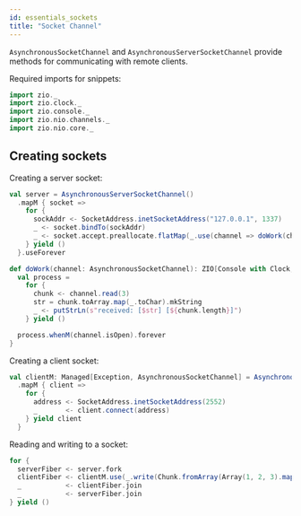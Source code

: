 ```yaml
---
id: essentials_sockets
title: "Socket Channel"
---
```


`AsynchronousSocketChannel` and `AsynchronousServerSocketChannel` provide methods for communicating with remote clients.

Required imports for snippets:

```scala mdoc:silent
import zio._
import zio.clock._
import zio.console._
import zio.nio.channels._
import zio.nio.core._
```

## Creating sockets

Creating a server socket:

```scala mdoc:silent
val server = AsynchronousServerSocketChannel()
  .mapM { socket =>
    for {
      sockAddr <- SocketAddress.inetSocketAddress("127.0.0.1", 1337)
      _ <- socket.bindTo(sockAddr)
      _ <- socket.accept.preallocate.flatMap(_.use(channel => doWork(channel).catchAll(ex => putStrLn(ex.getMessage))).fork).forever.fork
    } yield ()
  }.useForever

def doWork(channel: AsynchronousSocketChannel): ZIO[Console with Clock, Throwable, Unit] = {
  val process =
    for {
      chunk <- channel.read(3)
      str = chunk.toArray.map(_.toChar).mkString
      _ <- putStrLn(s"received: [$str] [${chunk.length}]")
    } yield ()

  process.whenM(channel.isOpen).forever
}
```

Creating a client socket:

```scala mdoc:silent
val clientM: Managed[Exception, AsynchronousSocketChannel] = AsynchronousSocketChannel()
  .mapM { client =>
    for {
      address <- SocketAddress.inetSocketAddress(2552)
      _       <- client.connect(address)
    } yield client
  }
```

Reading and writing to a socket:

```scala mdoc:silent
for {
  serverFiber <- server.fork
  clientFiber <- clientM.use(_.write(Chunk.fromArray(Array(1, 2, 3).map(_.toByte)))).fork
  _           <- clientFiber.join
  _           <- serverFiber.join
} yield ()
```
